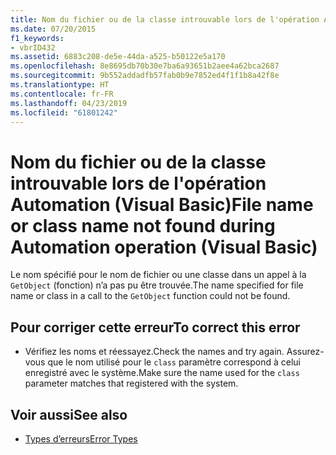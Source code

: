 ```yaml
---
title: Nom du fichier ou de la classe introuvable lors de l'opération Automation (Visual Basic)
ms.date: 07/20/2015
f1_keywords:
- vbrID432
ms.assetid: 6883c208-de5e-44da-a525-b50122e5a170
ms.openlocfilehash: 8e8695db70b30e7ba6a93651b2aee4a62bca2687
ms.sourcegitcommit: 9b552addadfb57fab0b9e7852ed4f1f1b8a42f8e
ms.translationtype: HT
ms.contentlocale: fr-FR
ms.lasthandoff: 04/23/2019
ms.locfileid: "61801242"
---
```

# <a name="file-name-or-class-name-not-found-during-automation-operation-visual-basic"></a><span data-ttu-id="ceb73-102">Nom du fichier ou de la classe introuvable lors de l'opération Automation (Visual Basic)</span><span class="sxs-lookup"><span data-stu-id="ceb73-102">File name or class name not found during Automation operation (Visual Basic)</span></span>
<span data-ttu-id="ceb73-103">Le nom spécifié pour le nom de fichier ou une classe dans un appel à la `GetObject` (fonction) n’a pas pu être trouvée.</span><span class="sxs-lookup"><span data-stu-id="ceb73-103">The name specified for file name or class in a call to the `GetObject` function could not be found.</span></span>  
  
## <a name="to-correct-this-error"></a><span data-ttu-id="ceb73-104">Pour corriger cette erreur</span><span class="sxs-lookup"><span data-stu-id="ceb73-104">To correct this error</span></span>  
  
- <span data-ttu-id="ceb73-105">Vérifiez les noms et réessayez.</span><span class="sxs-lookup"><span data-stu-id="ceb73-105">Check the names and try again.</span></span> <span data-ttu-id="ceb73-106">Assurez-vous que le nom utilisé pour le `class` paramètre correspond à celui enregistré avec le système.</span><span class="sxs-lookup"><span data-stu-id="ceb73-106">Make sure the name used for the `class` parameter matches that registered with the system.</span></span>  
  
## <a name="see-also"></a><span data-ttu-id="ceb73-107">Voir aussi</span><span class="sxs-lookup"><span data-stu-id="ceb73-107">See also</span></span>

- [<span data-ttu-id="ceb73-108">Types d’erreurs</span><span class="sxs-lookup"><span data-stu-id="ceb73-108">Error Types</span></span>](../../../visual-basic/programming-guide/language-features/error-types.md)
